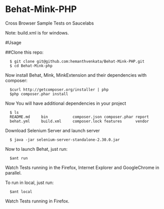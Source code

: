 # Behat-Mink-PHP
Cross Browser Sample Tests on Saucelabs 

Note: build.xml is for windows.

#Usage

##Clone this repo:

      $ git clone git@github.com:hemanthvenkata/Behat-Mink-PHP.git
      $ cd Behat-Mink-php

Now install Behat, Mink, MinkExtension and their dependencies with composer:

      $curl http://getcomposer.org/installer | php
      $php composer.phar install

Now You will have additional dependencies in your project 

      $ ls
      README.md     bin           composer.json composer.phar report
      behat.yml     build.xml     composer.lock features      vendor

Download Selenium Server and launch server 

      $ java -jar selenium-server-standalone-2.30.0.jar

Now to launch Behat, just run:

      $ant run

Watch Tests running in the Firefox, Internet Explorer and GoogleChrome in parallel. 

To run in local, just run:

      $ant local

Watch Tests running in Firefox. 
